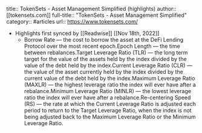 title:: TokenSets - Asset Management Simplified (highlights)
author:: [[tokensets.com]]
full-title:: "TokenSets - Asset Management Simplified"
category:: #articles
url:: https://www.tokensets.com/

- Highlights first synced by [[Readwise]] [[Nov 18th, 2022]]
	- Borrow Rate — the cost to borrow the asset at the DeFi Lending Protocol over the most recent epoch.Epoch Length — the time between rebalances.Target Leverage Ratio (TLR) — the long term target for the value of the assets held by the index divided by the value of the debt held by the index.Current Leverage Ratio (CLR) — the value of the asset currently held by the index divided by the current value of the debt held by the index.Maximum Leverage Ratio (MAXLR) — the highest leverage ratio the index will ever have after a rebalance.Minimum Leverage Ratio (MINLR) — the lowest leverage ratio the index will ever have after a rebalance.Re-centering Speed (RS) — the rate at which the Current Leverage Ratio is adjusted each period to return to the Target Leverage Ratio, when the index is not being adjusted back to the Maximum Leverage Ratio or the Minimum Leverage Ratio.